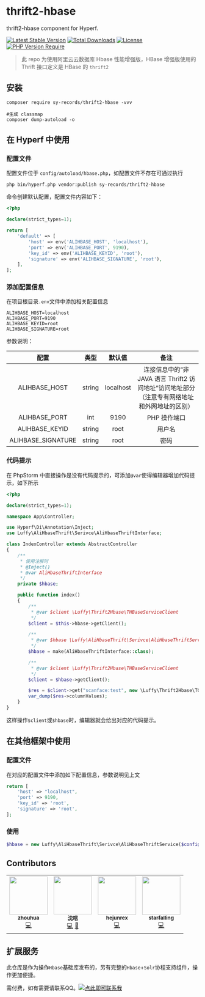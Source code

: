 # thrift2-hbase

thrift2-hbase component for Hyperf.

[![Latest Stable Version](http://poser.pugx.org/sy-records/thrift2-hbase/v)](https://packagist.org/packages/sy-records/thrift2-hbase)
[![Total Downloads](http://poser.pugx.org/sy-records/thrift2-hbase/downloads)](https://packagist.org/packages/sy-records/thrift2-hbase)
[![License](http://poser.pugx.org/sy-records/thrift2-hbase/license)](https://packagist.org/packages/sy-records/thrift2-hbase)
[![PHP Version Require](http://poser.pugx.org/sy-records/thrift2-hbase/require/php)](https://packagist.org/packages/sy-records/thrift2-hbase)

> 此 repo 为使用阿里云云数据库 Hbase 性能增强版，HBase 增强版使用的 Thrift 接口定义是 HBase 的 `thrift2`

## 安装

```shell
composer require sy-records/thrift2-hbase -vvv

#生成 classmap
composer dump-autoload -o
```

## 在 Hyperf 中使用

### 配置文件

配置文件位于 `config/autoload/hbase.php`，如配置文件不存在可通过执行

```shell
php bin/hyperf.php vendor:publish sy-records/thrift2-hbase
```

命令创建默认配置，配置文件内容如下：

```php
<?php

declare(strict_types=1);

return [
    'default' => [
        'host' => env('ALIHBASE_HOST', 'localhost'),
        'port' => env('ALIHBASE_PORT', 9190),
        'key_id' => env('ALIHBASE_KEYID', 'root'),
        'signature' => env('ALIHBASE_SIGNATURE', 'root'),
    ],
];
```

### 添加配置信息

在项目根目录`.env`文件中添加相关配置信息

```dotenv
ALIHBASE_HOST=localhost
ALIHBASE_PORT=9190
ALIHBASE_KEYID=root
ALIHBASE_SIGNATURE=root
```

参数说明：

|        配置        |  类型  |  默认值   |                             备注                             |
| :----------------: | :----: | :-------: | :----------------------------------------------------------: |
|   ALIHBASE_HOST    | string | localhost | 连接信息中的“非 JAVA 语言 Thrift2 访问地址”访问地址部分（注意专有网络地址和外网地址的区别） |
|   ALIHBASE_PORT    |  int   |   9190    |                         PHP 操作端口                         |
|   ALIHBASE_KEYID   | string |   root    |                            用户名                            |
| ALIHBASE_SIGNATURE | string |   root    |                             密码                             |

### 代码提示

在 PhpStorm 中直接操作是没有代码提示的，可添加`@var`使得编辑器增加代码提示，如下所示

```php
<?php

declare(strict_types=1);

namespace App\Controller;

use Hyperf\Di\Annotation\Inject;
use Luffy\AliHbaseThrift\Serivce\AliHbaseThriftInterface;

class IndexController extends AbstractController
{
    /**
     * 使用注解时
     * @Inject()
     * @var AliHbaseThriftInterface
     */
    private $hbase;

    public function index()
    {
        /**
         * @var $client \Luffy\Thrift2Hbase\THBaseServiceClient
         */
        $client = $this->hbase->getClient();

        /**
         * @var $hbase \Luffy\AliHbaseThrift\Serivce\AliHbaseThriftService
         */
        $hbase = make(AliHbaseThriftInterface::class);

        /**
         * @var $client \Luffy\Thrift2Hbase\THBaseServiceClient
         */
        $client = $hbase->getClient();

        $res = $client->get("scanface:test", new \Luffy\Thrift2Hbase\TGet(["row" => "001"]));
        var_dump($res->columnValues);
    }
}
```

这样操作`$client`或`$hbase`时，编辑器就会给出对应的代码提示。

## 在其他框架中使用

### 配置文件

在对应的配置文件中添加如下配置信息，参数说明见上文

```php
return [
    'host' => "localhost",
    'port' => 9190,
    'key_id' => 'root',
    'signature' => 'root',
];
```

### 使用

```php
$hbase = new Luffy\AliHbaseThrift\Serivce\AliHbaseThriftService($config['host'], $config['port'], $config['key_id'], $config['signature']);
```

## Contributors

<table>
  <tr>
    <td align="center"><a href="https://github.com/zzss-utils"><img src="https://avatars3.githubusercontent.com/u/26597775?v=4" width="100px;" alt=""/><br /><sub><b>zhouhua</b></sub></a><br /><a href="https://github.com/sy-records/thrift2-hbase/commits?author=zzss-utils" title="Code">💻</a></td>
    <td align="center"><a href="http://qq52o.me"><img src="https://avatars3.githubusercontent.com/u/33931153?v=4" width="100px;" alt=""/><br /><sub><b>沈唁</b></sub></a><br /><a href="https://github.com/sy-records/thrift2-hbase/commits?author=sy-records" title="Code">💻</a> <a href="https://github.com/sy-records/thrift2-hbase/commits?author=sy-records" title="Documentation">📖</a></td>
    <td align="center"><a href="https://github.com/hejunrex"><img src="https://avatars3.githubusercontent.com/u/16148193?v=4" width="100px;" alt=""/><br /><sub><b>hejunrex</b></sub></a><br /><a href="https://github.com/sy-records/thrift2-hbase/commits?author=hejunrex" title="Code">💻</a></td>
    <td align="center"><a href="https://github.com/starfalling"><img src="https://avatars3.githubusercontent.com/u/532951?v=4" width="100px;" alt=""/><br /><sub><b>starfalling</b></sub></a><br /><a href="https://github.com/sy-records/thrift2-hbase/commits?author=starfalling" title="Code">💻</a></td>
  </tr>
</table>

## 扩展服务

此仓库是作为操作`Hbase`基础库发布的，另有完整的`Hbase`+`Solr`协程支持组件，操作更加便捷。

需付费，如有需要请联系QQ。<a target="_blank" href="http://wpa.qq.com/msgrd?v=3&uin=85464277&site=qq&menu=yes"><img border="0" src="http://wpa.qq.com/pa?p=2:85464277:51" alt="点此即可联系我" title="点此即可联系我"/></a>
